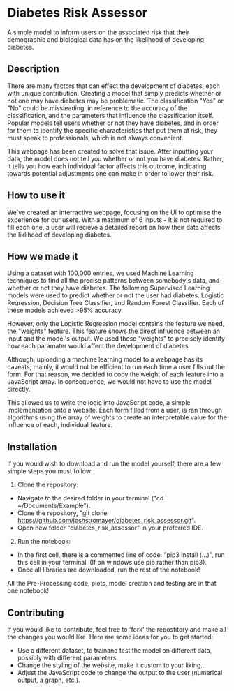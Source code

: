 # Diabetes Risk Assessor
A simple model to inform users on the associated risk that their demographic and biological data has on the likelihood of developing diabetes.

## Description

There are many factors that can effect the development of diabetes, each with unique contribution. Creating a model that simply predicts whether or not one may have diabetes may be problematic. The classification "Yes" or "No" could be missleading, in reference to the accuracy of the classification, and the parameters that influence the classification itself. Popular models tell users whether or not they have diabetes, and in order for them to identify the specific characteristics that put them at risk, they must speak to professionals, which is not always convenient. 

This webpage has been created to solve that issue. After inputting your data, the model does not tell you whether or not you have diabetes. Rather, it tells you how each individual factor affects this outcome, indicating towards potential adjustments one can make in order to lower their risk. 

## How to use it 

We've created an interractive webpage, focusing on the UI to optimise the experience for our users. With a maximum of 6 inputs - it is not required to fill each one, a user will recieve a detailed report on how their data affects the liklihood of developing diabetes. 

## How we made it

Using a dataset with 100,000 entries, we used Machine Learning techniques to find all the precise patterns between somebody's data, and whether or not they have diabetes. The following Supervised Learning models were used to predict whether or not the user had diabetes: Logistic Regression, Decision Tree Classifier, and Random Forest Classifier. Each of these models achieved >95% accuracy. 

However, only the Logistic Regression model contains the feature we need, the "weights" feature. This feature shows the direct influence between an input and the model's output. We used these "weights" to precisely identify how each paramater would affect the development of diabetes. 

Although, uploading a machine learning model to a webpage has its caveats; mainly, it would not be efficient to run each time a user fills out the form. For that reason, we decided to copy the weight of each feature into a JavaScript array. In consequence, we would not have to use the model directly. 

This allowed us to write the logic into JavaScript code, a simple implementation onto a website. Each form filled from a user, is ran through algorithms using the array of weights to create an interpretable value for the influence of each, individual feature.

## Installation

If you would wish to download and run the model yourself, there are a few simple steps you must follow: 
1. Clone the repository: 
- Navigate to the desired folder in your terminal ("cd ~/Documents/Example").
- Clone the repository, "git clone https://github.com/joshstromayer/diabetes_risk_assessor.git".
- Open new folder "diabetes_risk_assessor" in your preferred IDE.

2. Run the notebook: 
- In the first cell, there is a commented line of code: "pip3 install (...)", run this cell in your terminal. (If on windows use pip rather than pip3).
- Once all libraries are downloaded, run the rest of the notebook! 

All the Pre-Processing code, plots, model creation and testing are in that one notebook! 

## Contributing 
If you would like to contribute, feel free to 'fork' the repostitory and make all the changes you would like. 
Here are some ideas for you to get started: 
- Use a different dataset, to trainand test the model on different data, possibly with different parameters.
- Change the styling of the website, make it custom to your liking...
- Adjust the JavaScript code to change the output to the user (numerical output, a graph, etc.).
